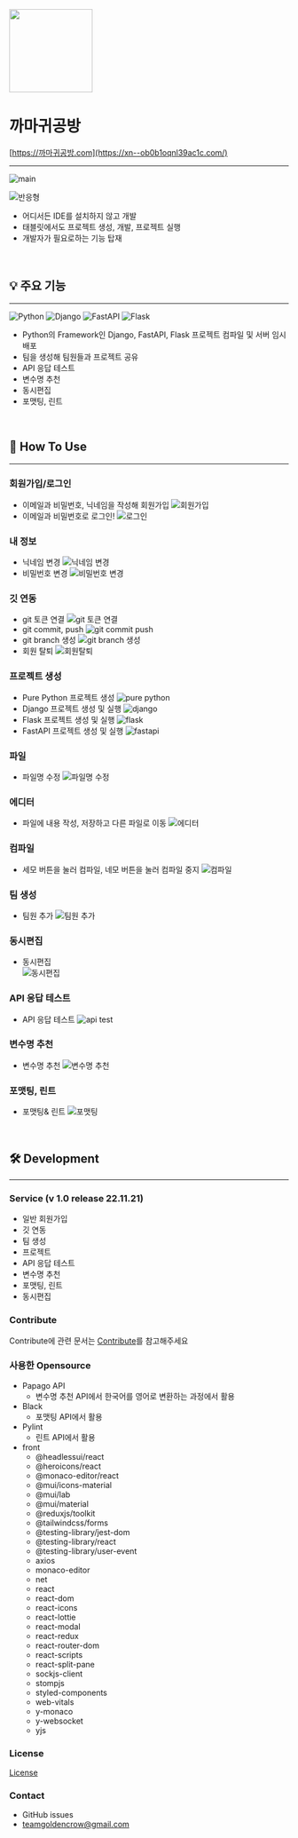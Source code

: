 <img src="asset/%EA%B9%8C%EB%A7%88%EA%B7%80%EA%B3%B5%EB%B0%A9%20%EB%A1%9C%EA%B3%A0.png" width="150" height="auto">

# 까마귀공방

[https://까마귀공방.com](https://xn--ob0b1oqnl39ac1c.com/)

---

![main](asset/django%20%ED%94%84%EB%A1%9C%EC%A0%9D%ED%8A%B8%20%EC%83%9D%EC%84%B1%EC%97%90%EC%84%9C%20%EB%A1%9C%EC%BC%93%EA%B9%8C%EC%A7%80.gif)

![반응형](asset/%EB%B0%98%EC%9D%91%ED%98%95.gif)

- 어디서든 IDE를 설치하지 않고 개발
- 태블릿에서도 프로젝트 생성, 개발, 프로젝트 실행
- 개발자가 필요로하는 기능 탑재

<br>

## 💡 주요 기능

---

![Python](https://img.shields.io/badge/python-3670A0?style=for-the-badge&logo=python&logoColor=ffdd54) ![Django](https://img.shields.io/badge/django-%23092E20.svg?style=for-the-badge&logo=django&logoColor=white) ![FastAPI](https://img.shields.io/badge/FastAPI-005571?style=for-the-badge&logo=fastapi) ![Flask](https://img.shields.io/badge/flask-%23000.svg?style=for-the-badge&logo=flask&logoColor=white)

- Python의 Framework인 Django, FastAPI, Flask 프로젝트 컴파일 및 서버 임시 배포
- 팀을 생성해 팀원들과 프로젝트 공유
- API 응답 테스트
- 변수명 추천
- 동시편집
- 포맷팅, 린트

<br>

## 👭 How To Use

---

### 회원가입/로그인

- 이메일과 비밀번호, 닉네임을 작성해 회원가입
  ![회원가입](asset/%ED%9A%8C%EC%9B%90%EA%B0%80%EC%9E%85.gif)
- 이메일과 비밀번호로 로그인!
  ![로그인](asset/%EB%A1%9C%EA%B7%B8%EC%9D%B8.gif)

### 내 정보

- 닉네임 변경
  ![닉네임 변경](asset/%EB%8B%89%EB%84%A4%EC%9E%84%20%EB%B3%80%EA%B2%BD.gif)
- 비밀번호 변경
  ![비밀번호 변경](asset/%EB%B9%84%EB%B0%80%EB%B2%88%ED%98%B8%20%EB%B3%80%EA%B2%BD.gif)

### 깃 연동

- git 토큰 연결
  ![git 토큰 연결](asset/%EA%B9%83%20%ED%86%A0%ED%81%B0%20%EC%97%B0%EA%B2%B0.gif)
- git commit, push
  ![git commit push](asset/%EA%B9%83%20%EC%BB%A4%EB%B0%8B%ED%91%B8%EC%89%AC.gif)
- git branch 생성
  ![git branch 생성](asset/%EA%B9%83%20%EB%B8%8C%EB%9E%9C%EC%B9%98%20%EC%83%9D%EC%84%B1.gif)
- 회원 탈퇴
  ![회원탈퇴](asset/%ED%9A%8C%EC%9B%90%20%ED%83%88%ED%87%B4.gif)

### 프로젝트 생성

- Pure Python 프로젝트 생성
  ![pure python](asset/pure%20python%20%ED%94%84%EB%A1%9C%EC%A0%9D%ED%8A%B8%20%EC%83%9D%EC%84%B1.gif)
- Django 프로젝트 생성 및 실행
  ![django](asset/django%20%ED%94%84%EB%A1%9C%EC%A0%9D%ED%8A%B8%20%EC%83%9D%EC%84%B1%EC%97%90%EC%84%9C%20%EB%A1%9C%EC%BC%93%EA%B9%8C%EC%A7%80.gif)
- Flask 프로젝트 생성 및 실행
  ![flask](asset/flask%20%ED%94%84%EB%A1%9C%EC%A0%9D%ED%8A%B8%20%EC%83%9D%EC%84%B1%EB%B6%80%ED%84%B0%20%ED%97%AC%EB%A1%9C%EC%9B%94%EB%93%9C.gif)
- FastAPI 프로젝트 생성 및 실행
  ![fastapi](asset/fastAPI%20%ED%94%84%EB%A1%9C%EC%A0%9D%ED%8A%B8%20%EC%83%9D%EC%84%B1%EB%B6%80%ED%84%B0%20%ED%97%AC%EB%A1%9C%EC%9B%94%EB%93%9C.gif)

### 파일

- 파일명 수정
  ![파일명 수정](asset/%ED%8C%8C%EC%9D%BC%EB%AA%85%20%EC%88%98%EC%A0%95.gif)

### 에디터

- 파일에 내용 작성, 저장하고 다른 파일로 이동
  ![에디터](asset/%ED%8F%AC%EB%A7%A4%ED%8C%85.gif)

### 컴파일

- 세모 버튼을 눌러 컴파일, 네모 버튼을 눌러 컴파일 중지
  ![컴파일](asset/%ED%8C%8C%EC%9D%B4%EC%8D%AC%20%ED%8C%8C%EC%9D%BC%20%EC%83%9D%EC%84%B1%20%EB%B0%8F%20%ED%94%84%EB%A6%B0%ED%8A%B8%20%ED%85%8C%EC%8A%A4%ED%8A%B8.gif)

### 팀 생성

- 팀원 추가
  ![팀원 추가](asset/%ED%8C%80%EC%9B%90%20%EC%B6%94%EA%B0%80.gif)

### 동시편집

- 동시편집<br>
  ![동시편집](asset/%EB%8F%99%EC%8B%9C%ED%8E%B8%EC%A7%91%20%EB%94%94%EC%A7%80%ED%84%B8%ED%92%8D%ED%99%94.gif)

### API 응답 테스트

- API 응답 테스트
  ![api test](asset/api%20test.gif)

### 변수명 추천

- 변수명 추천
  ![변수명 추천](asset/%EB%B3%80%EC%88%98%EB%AA%85%20%EC%B6%94%EC%B2%9C_%EA%B2%B0%EA%B3%BC%EB%AC%BC%20%ED%81%B4%EB%A6%AD%20%EC%8B%9C%20%EB%B3%B5%EC%82%AC%20%ED%8F%AC%ED%95%A8.gif)

### 포맷팅, 린트

- 포맷팅& 린트
  ![포맷팅](asset/%ED%8F%AC%EB%A7%A4%ED%8C%85.gif)

<br>

## 🛠 Development

---

### Service (v 1.0 release 22.11.21)

- 일반 회원가입
- 깃 연동
- 팀 생성
- 프로젝트
- API 응답 테스트
- 변수명 추천
- 포맷팅, 린트
- 동시편집

### Contribute

Contribute에 관련 문서는 [Contribute](https://lab.ssafy.com/s07-final/S07P31D207/-/blob/dev-back/docs/Contribute.md)를 참고해주세요

### 사용한 Opensource

- Papago API
  - 변수명 추천 API에서 한국어를 영어로 변환하는 과정에서 활용
- Black
  - 포맷팅 API에서 활용
- Pylint
  - 린트 API에서 활용
- front
  - @headlessui/react<br>
  - @heroicons/react<br>
  - @monaco-editor/react<br>
  - @mui/icons-material<br>
  - @mui/lab<br>
  - @mui/material<br>
  - @reduxjs/toolkit<br>
  - @tailwindcss/forms<br>
  - @testing-library/jest-dom<br>
  - @testing-library/react<br>
  - @testing-library/user-event<br>
  - axios<br>
  - monaco-editor<br>
  - net<br>
  - react<br>
  - react-dom<br>
  - react-icons<br>
  - react-lottie<br>
  - react-modal<br>
  - react-redux<br>
  - react-router-dom<br>
  - react-scripts<br>
  - react-split-pane<br>
  - sockjs-client<br>
  - stompjs<br>
  - styled-components<br>
  - web-vitals<br>
  - y-monaco<br>
  - y-websocket<br>
  - yjs<br>

### License

[License](https://lab.ssafy.com/s07-final/S07P31D207/-/blob/dev-back/License/LICENSE)

### Contact

- GitHub issues
- teamgoldencrow@gmail.com
